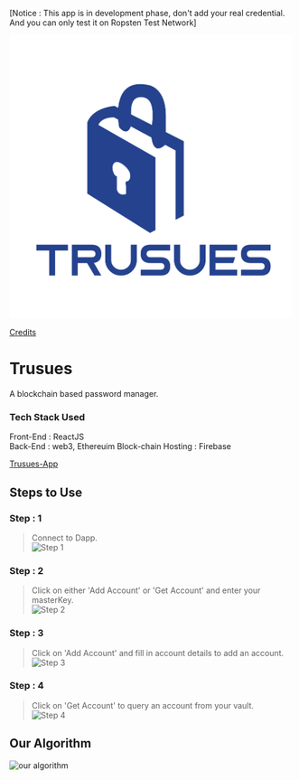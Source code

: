 [Notice : This app is in development phase, don't add your real credential. And you can only test it on Ropsten Test Network]

<img src="public/trusues.png" height="500" width="500"/>  

[Credits](https://www.linkedin.com/in/janvi-khera-7293681b0)

# Trusues
A blockchain based password manager.  

### Tech Stack Used  
Front-End : ReactJS  
Back-End : web3, Ethereuim Block-chain
Hosting : Firebase

[Trusues-App](trusues.web.app)

## Steps to Use  
### Step : 1  
> Connect to Dapp.  
![Step 1](https://github.com/BahauddinAziz/trusues/blob/master/doc/tutorial/Step1.png)  
### Step : 2  
> Click on either 'Add Account' or 'Get Account' and enter your masterKey.    
![Step 2](https://github.com/BahauddinAziz/trusues/blob/master/doc/tutorial/Step2.png)  
### Step : 3  
> Click on 'Add Account' and fill in account details to add an account.    
![Step 3](https://github.com/BahauddinAziz/trusues/blob/master/doc/tutorial/Step3.png)  
### Step : 4  
> Click on 'Get Account' to query an account from your vault.    
![Step 4](https://github.com/BahauddinAziz/trusues/blob/master/doc/tutorial/Step4.png)

## Our Algorithm
![our algorithm](https://github.com/BahauddinAziz/trusues/blob/master/doc/Trusues%20Algorithm.png)
